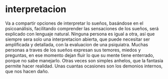 # interpretacion
Va a compartir opciones de interpretar lo sueños, basándose en el psicoanálisis, facilitando comprender las sensaciones de los sueños, será explicado con lenguaje natural. 
Ninguna persona es igual a otra, así que siempre sera solo una interpretacion abierta, que puede necesitar ser amplificada y detallada,  con la evaluacion de una psiquiatra.
Muchas personas a traves de los sueños expresan sus temores, miedos y preguntas, en ese momento dejan fluir lo que su mente tiene enterrado, porque no sabe manejarlo.
Otras veces son simples anhelos, que la fantasía permite hacer realidad.
Unas cuantas ocasiones son los demonios internos, que nos hacen daño.
